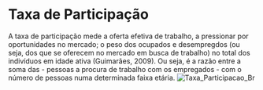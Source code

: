 # Taxa de Participação 

A taxa de participação mede a oferta efetiva de trabalho, a pressionar por oportunidades no mercado; o peso dos ocupados e desempregdos (ou seja, dos que se oferecem no mercado em busca de trabalho) no total dos indivíduos em idade ativa (Guimarães, 2009). Ou seja, é a razão entre a soma das - pessoas a procura de trabalho com os empregados - com o número de pessoas numa determinada faixa etária. 
![Taxa_Participacao_Br](https://github.com/welli45/Taxa_de_Participao/assets/74972381/4e2487df-5891-4704-aea6-9d9817c746d5)
